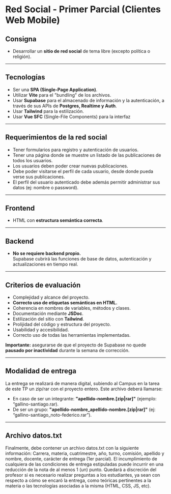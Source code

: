 # Red Social - Primer Parcial (Clientes Web Mobile)

## Consigna

- Desarrollar un **sitio de red social** de tema libre (excepto política o religión).

---

## Tecnologías

- Ser una **SPA (Single-Page Application)**.
- Utilizar **Vite** para el "bundling" de los archivos.
- Usar **Supabase** para el almacenado de información y la autenticación, a través de sus APIs de **Postgres,  Realtime y Auth**.
- Usar **Tailwind** para la estilización.
- Usar **Vue SFC** (Single-File Components) para la interfaz
---

## Requerimientos de la red social

- Tener formularios para registro y autenticación de usuarios.
- Tener una página donde se muestre un listado de las publicaciones
de todos los usuarios.
- Los usuarios deben poder crear nuevas publicaciones.
- Debe poder visitarse el perfil de cada usuario, desde donde pueda
verse sus publicaciones.
- El perfil del usuario autenticado debe además permitir administrar
sus datos (ej: nombre o password).

---

## Frontend

- HTML con **estructura semántica correcta**. 

---

## Backend

- **No se requiere backend propio.**  
  Supabase cubrirá las funciones de base de datos, autenticación y actualizaciones en tiempo real.

---

## Criterios de evaluación

- Complejidad y alcance del proyecto.  
- **Correcto uso de etiquetas semánticas en HTML.**  
- Coherencia en nombres de variables, métodos y clases.  
- Documentación mediante **JSDoc**.  
- Estilización del sitio con **Tailwind**.  
- Prolijidad del código y estructura del proyecto.  
- Usabilidad y accesibilidad.  
- Correcto uso de todas las herramientas implementadas.  

**Importante:** asegurarse de que el proyecto de Supabase no quede **pausado por inactividad** durante la semana de corrección.

---

## Modalidad de entrega

La entrega se realizará de manera digital, subiendo al Campus en la tarea
de este TP un zip/rar con el proyecto entero. Este archivo deberá llamarse:

- En caso de ser un integrante: **"apellido-nombre.[zip|rar]"** (ejemplo:
“gallino-santiago.rar).
- De ser un grupo: **"apellido-nombre_apellido-nombre.[zip|rar]"** (ej:
“gallino-santiago_noto-federico.rar”).

---

## Archivo datos.txt

Finalmente, debe contener un archivo datos.txt con la siguiente
información:
Carrera, materia, cuatrimestre, año, turno, comisión, apellido y nombre,
docente, carácter de entrega (1er parcial).
El incumplimiento de cualquiera de las condiciones de entrega estipuladas
puede incurrir en una reducción de la nota de al menos 1 (un) punto.
Quedará a discreción del profesor si es necesario realizar preguntas a los
estudiantes, ya sean con respecto a cómo se encaró la entrega, como
teóricas pertinentes a la materia o las tecnologías asociadas a la misma
(HTML, CSS, JS, etc).
